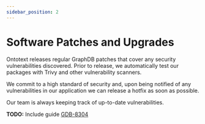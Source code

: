 ```yaml
---
sidebar_position: 2
---
```


# Software Patches and Upgrades

Ontotext releases regular GraphDB patches that cover any security vulnerabilities discovered. 
Prior to release, we automatically test our packages with Trivy and other vulnerability scanners.

We commit to a high standard of security and, upon being notified of any vulnerabilities in our application 
we can release a hotfix as soon as possible.

Our team is always keeping track of up-to-date vulnerabilities.

**TODO:** Include guide [GDB-8304](https://ontotext.atlassian.net/browse/GDB-8304)
